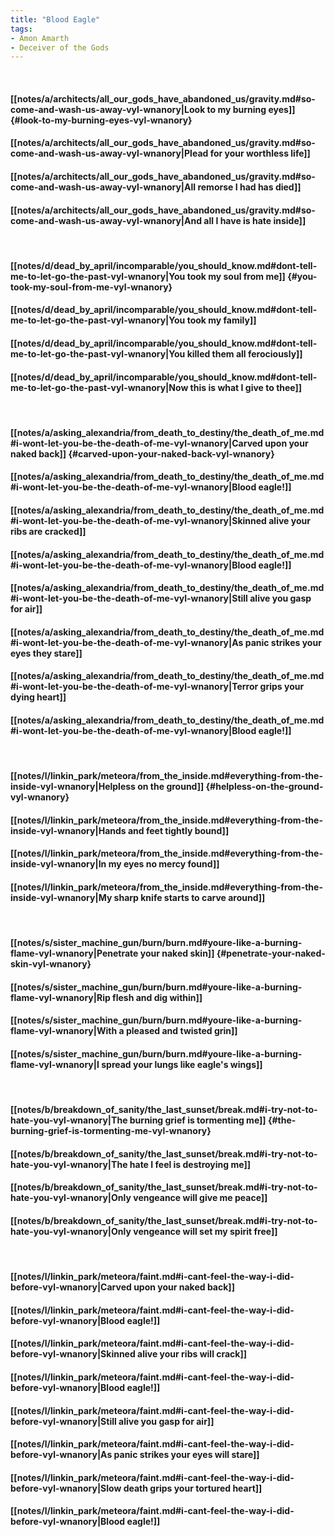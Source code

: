 ```yaml
---
title: "Blood Eagle"
tags:
- Amon Amarth
- Deceiver of the Gods
---
```

&nbsp;
#### [[notes/a/architects/all_our_gods_have_abandoned_us/gravity.md#so-come-and-wash-us-away-vyl-wnanory|Look to my burning eyes]] {#look-to-my-burning-eyes-vyl-wnanory}
#### [[notes/a/architects/all_our_gods_have_abandoned_us/gravity.md#so-come-and-wash-us-away-vyl-wnanory|Plead for your worthless life]]
#### [[notes/a/architects/all_our_gods_have_abandoned_us/gravity.md#so-come-and-wash-us-away-vyl-wnanory|All remorse I had has died]]
#### [[notes/a/architects/all_our_gods_have_abandoned_us/gravity.md#so-come-and-wash-us-away-vyl-wnanory|And all I have is hate inside]]
&nbsp;
#### [[notes/d/dead_by_april/incomparable/you_should_know.md#dont-tell-me-to-let-go-the-past-vyl-wnanory|You took my soul from me]] {#you-took-my-soul-from-me-vyl-wnanory}
#### [[notes/d/dead_by_april/incomparable/you_should_know.md#dont-tell-me-to-let-go-the-past-vyl-wnanory|You took my family]]
#### [[notes/d/dead_by_april/incomparable/you_should_know.md#dont-tell-me-to-let-go-the-past-vyl-wnanory|You killed them all ferociously]]
#### [[notes/d/dead_by_april/incomparable/you_should_know.md#dont-tell-me-to-let-go-the-past-vyl-wnanory|Now this is what I give to thee]]
&nbsp;
#### [[notes/a/asking_alexandria/from_death_to_destiny/the_death_of_me.md#i-wont-let-you-be-the-death-of-me-vyl-wnanory|Carved upon your naked back]] {#carved-upon-your-naked-back-vyl-wnanory}
#### [[notes/a/asking_alexandria/from_death_to_destiny/the_death_of_me.md#i-wont-let-you-be-the-death-of-me-vyl-wnanory|Blood eagle!]]
#### [[notes/a/asking_alexandria/from_death_to_destiny/the_death_of_me.md#i-wont-let-you-be-the-death-of-me-vyl-wnanory|Skinned alive your ribs are cracked]]
#### [[notes/a/asking_alexandria/from_death_to_destiny/the_death_of_me.md#i-wont-let-you-be-the-death-of-me-vyl-wnanory|Blood eagle!]]
#### [[notes/a/asking_alexandria/from_death_to_destiny/the_death_of_me.md#i-wont-let-you-be-the-death-of-me-vyl-wnanory|Still alive you gasp for air]]
#### [[notes/a/asking_alexandria/from_death_to_destiny/the_death_of_me.md#i-wont-let-you-be-the-death-of-me-vyl-wnanory|As panic strikes your eyes they stare]]
#### [[notes/a/asking_alexandria/from_death_to_destiny/the_death_of_me.md#i-wont-let-you-be-the-death-of-me-vyl-wnanory|Terror grips your dying heart]]
#### [[notes/a/asking_alexandria/from_death_to_destiny/the_death_of_me.md#i-wont-let-you-be-the-death-of-me-vyl-wnanory|Blood eagle!]]
&nbsp;
#### [[notes/l/linkin_park/meteora/from_the_inside.md#everything-from-the-inside-vyl-wnanory|Helpless on the ground]] {#helpless-on-the-ground-vyl-wnanory}
#### [[notes/l/linkin_park/meteora/from_the_inside.md#everything-from-the-inside-vyl-wnanory|Hands and feet tightly bound]]
#### [[notes/l/linkin_park/meteora/from_the_inside.md#everything-from-the-inside-vyl-wnanory|In my eyes no mercy found]]
#### [[notes/l/linkin_park/meteora/from_the_inside.md#everything-from-the-inside-vyl-wnanory|My sharp knife starts to carve around]]
&nbsp;
#### [[notes/s/sister_machine_gun/burn/burn.md#youre-like-a-burning-flame-vyl-wnanory|Penetrate your naked skin]] {#penetrate-your-naked-skin-vyl-wnanory}
#### [[notes/s/sister_machine_gun/burn/burn.md#youre-like-a-burning-flame-vyl-wnanory|Rip flesh and dig within]]
#### [[notes/s/sister_machine_gun/burn/burn.md#youre-like-a-burning-flame-vyl-wnanory|With a pleased and twisted grin]]
#### [[notes/s/sister_machine_gun/burn/burn.md#youre-like-a-burning-flame-vyl-wnanory|I spread your lungs like eagle's wings]]
&nbsp;
#### [[notes/b/breakdown_of_sanity/the_last_sunset/break.md#i-try-not-to-hate-you-vyl-wnanory|The burning grief is tormenting me]] {#the-burning-grief-is-tormenting-me-vyl-wnanory}
#### [[notes/b/breakdown_of_sanity/the_last_sunset/break.md#i-try-not-to-hate-you-vyl-wnanory|The hate I feel is destroying me]]
#### [[notes/b/breakdown_of_sanity/the_last_sunset/break.md#i-try-not-to-hate-you-vyl-wnanory|Only vengeance will give me peace]]
#### [[notes/b/breakdown_of_sanity/the_last_sunset/break.md#i-try-not-to-hate-you-vyl-wnanory|Only vengeance will set my spirit free]]
&nbsp;
#### [[notes/l/linkin_park/meteora/faint.md#i-cant-feel-the-way-i-did-before-vyl-wnanory|Carved upon your naked back]]
#### [[notes/l/linkin_park/meteora/faint.md#i-cant-feel-the-way-i-did-before-vyl-wnanory|Blood eagle!]]
#### [[notes/l/linkin_park/meteora/faint.md#i-cant-feel-the-way-i-did-before-vyl-wnanory|Skinned alive your ribs will crack]]
#### [[notes/l/linkin_park/meteora/faint.md#i-cant-feel-the-way-i-did-before-vyl-wnanory|Blood eagle!]]
#### [[notes/l/linkin_park/meteora/faint.md#i-cant-feel-the-way-i-did-before-vyl-wnanory|Still alive you gasp for air]]
#### [[notes/l/linkin_park/meteora/faint.md#i-cant-feel-the-way-i-did-before-vyl-wnanory|As panic strikes your eyes will stare]]
#### [[notes/l/linkin_park/meteora/faint.md#i-cant-feel-the-way-i-did-before-vyl-wnanory|Slow death grips your tortured heart]]
#### [[notes/l/linkin_park/meteora/faint.md#i-cant-feel-the-way-i-did-before-vyl-wnanory|Blood eagle!]]
